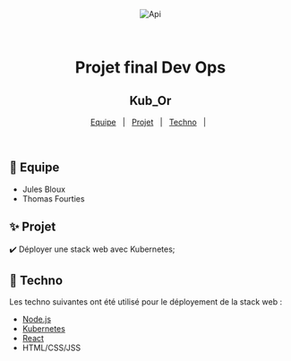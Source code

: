 <div align="center" id="top"> 
  <img src="./.github/app.gif" alt="Api" />

  &#xa0;

</div>

<h1 align="center">Projet final Dev Ops</h1>

<!-- Status -->

<h2 align="center">Kub_Or</h2>

<p align="center">
  <a href="#-equipe">Equipe</a> &#xa0; | &#xa0; 
  <a href="#-projet">Projet</a> &#xa0; | &#xa0;
  <a href="#-techno">Techno</a> &#xa0; | &#xa0;
</p>

<br>

## 🎯 Equipe ##

<ul>
  <li>Jules Bloux</li>
  <li>Thomas Fourties</li>
</ul>

## ✨ Projet ##

:heavy_check_mark: Déployer une stack web avec Kubernetes;

## 🚀 Techno ##

Les techno suivantes ont été utilisé pour le déployement de la stack web :

- [Node.js](https://nodejs.org/en/)
- [Kubernetes](https://kubernetes.io/fr/)
- [React](https://fr.reactjs.org/)
- HTML/CSS/JSS
  

